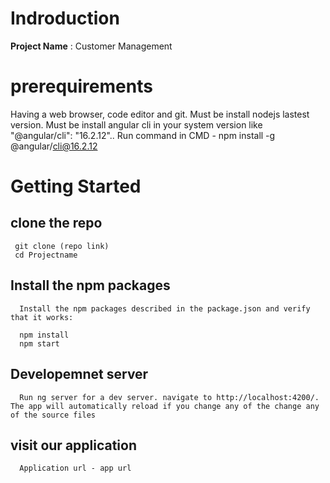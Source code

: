 # Indroduction
**Project Name** : Customer Management

# prerequirements
Having a web browser, code editor and git.
Must be install nodejs lastest version.
Must be install angular cli in your system version like "@angular/cli": "16.2.12"..
Run command in CMD - npm install -g @angular/cli@16.2.12

# Getting Started

  ## clone the repo
     git clone (repo link)
     cd Projectname

  ## Install the npm packages
      Install the npm packages described in the package.json and verify that it works:

      npm install
      npm start   

  ## Developemnet server
      Run ng server for a dev server. navigate to http://localhost:4200/. The app will automatically reload if you change any of the change any of the source files

  ## visit our application
      Application url - app url